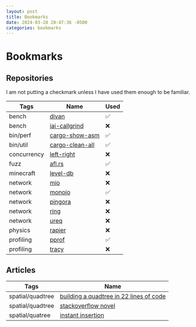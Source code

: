 ```yaml
---
layout: post
title: Bookmarks
date: 2024-03-28 20:47:36 -0500
categories: bookmarks
---
```


# Bookmarks

## Repositories

I am not putting a checkmark unless I have used them enough to be familiar.

| Tags        | Name                                                            | Used |
| ----------- | --------------------------------------------------------------- | ---- |
| bench       | [divan](https://github.com/nvzqz/divan)                         | ✅    |
| bench       | [iai-callgrind](https://github.com/iai-callgrind/iai-callgrind) | ❌    |
| bin/perf    | [cargo-show-asm](https://github.com/pacak/cargo-show-asm)       | ✅    |
| bin/util    | [cargo-clean-all](https://github.com/dnlmlr/cargo-clean-all)    | ✅    |
| concurrency | [left-right](https://github.com/jonhoo/left-right)              | ❌    |
| fuzz        | [afl.rs](https://github.com/rust-fuzz/afl.rs)                   | ✅    |
| minecraft   | [level-db](https://github.com/skade/leveldb)                    | ❌    |
| network     | [mio](https://github.com/tokio-rs/mio)                          | ❌    |
| network     | [monoio](https://github.com/bytedance/monoio)                   | ✅    |
| network     | [pingora](https://github.com/cloudflare/pingora)                | ❌    |
| network     | [ring](https://github.com/briansmith/ring)                      | ❌    |
| network     | [ureq](https://github.com/algesten/ureq)                        | ❌    |
| physics     | [rapier](https://github.com/dimforge/rapier)                    | ❌    |
| profiling   | [pprof](https://github.com/tikv/pprof-rs)                       | ✅    |
| profiling   | [tracy](https://github.com/nagisa/rust_tracy_client)            | ❌    |

## Articles


| Tags             | Name                                                                                                                                               |
| ---------------- | -------------------------------------------------------------------------------------------------------------------------------------------------- |
| spatial/quadtree | [building a quadtree in 22 lines of code](https://lisyarus.github.io/blog/programming/2022/12/21/quadtrees.html)                                   |
| spatial/quadtree | [stackoverflow novel](https://stackoverflow.com/questions/41946007/efficient-and-well-explained-implementation-of-a-quadtree-for-2d-collision-det) |
| spatial/quatree  | [instant insertion](http://lspiroengine.com/?p=530)                                                                                                |